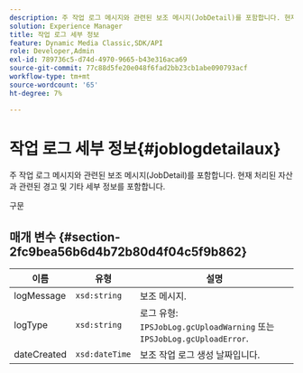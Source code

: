 ```yaml
---
description: 주 작업 로그 메시지와 관련된 보조 메시지(JobDetail)를 포함합니다. 현재 처리된 자산과 관련된 경고 및 기타 세부 정보를 포함합니다.
solution: Experience Manager
title: 작업 로그 세부 정보
feature: Dynamic Media Classic,SDK/API
role: Developer,Admin
exl-id: 789736c5-d74d-4970-9665-b43e316aca69
source-git-commit: 77c88d5fe20e048f6fad2bb23cb1abe090793acf
workflow-type: tm+mt
source-wordcount: '65'
ht-degree: 7%

---
```


# 작업 로그 세부 정보{#joblogdetailaux}

주 작업 로그 메시지와 관련된 보조 메시지(JobDetail)를 포함합니다. 현재 처리된 자산과 관련된 경고 및 기타 세부 정보를 포함합니다.

구문

## 매개 변수 {#section-2fc9bea56b6d4b72b80d4f04c5f9b862}

| 이름 | 유형 | 설명 |
|---|---|---|
| logMessage | `xsd:string` | 보조 메시지. |
| logType | `xsd:string` | 로그 유형: `IPSJobLog.gcUploadWarning` 또는 `IPSJobLog.gcUploadError`. |
| dateCreated | `xsd:dateTime` | 보조 작업 로그 생성 날짜입니다. |
